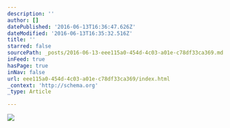 ```yaml
---
description: ''
author: []
datePublished: '2016-06-13T16:36:47.626Z'
dateModified: '2016-06-13T16:35:32.516Z'
title: ''
starred: false
sourcePath: _posts/2016-06-13-eee115a0-454d-4c03-a01e-c78df33ca369.md
inFeed: true
hasPage: true
inNav: false
url: eee115a0-454d-4c03-a01e-c78df33ca369/index.html
_context: 'http://schema.org'
_type: Article

---
```

![](https://the-grid-user-content.s3-us-west-2.amazonaws.com/d015bcfb-3741-4044-86b8-d02a8e7b14ae.jpg)